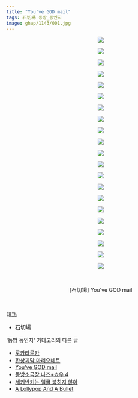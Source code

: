 ```yaml
---
title: "You've GOD mail"
tags: 石切場 동방_동인지
image: ghap/1143/001.jpg
---
```

<div class="article">
<p style="text-align: center; clear: none; float: none;"><img src="{{ site.nasurl }}/ghap/1143/001.jpg"/></p>
<p style="text-align: center; clear: none; float: none;"><img src="{{ site.nasurl }}/ghap/1143/002.jpg"/></p>
<p style="text-align: center; clear: none; float: none;"><img src="{{ site.nasurl }}/ghap/1143/003.jpg"/></p>
<p style="text-align: center; clear: none; float: none;"><img src="{{ site.nasurl }}/ghap/1143/004.jpg"/></p>
<p style="text-align: center; clear: none; float: none;"><img src="{{ site.nasurl }}/ghap/1143/005.jpg"/></p>
<p style="text-align: center; clear: none; float: none;"><img src="{{ site.nasurl }}/ghap/1143/006.jpg"/></p>
<p style="text-align: center; clear: none; float: none;"><img src="{{ site.nasurl }}/ghap/1143/007.jpg"/></p>
<p style="text-align: center; clear: none; float: none;"><img src="{{ site.nasurl }}/ghap/1143/008.jpg"/></p>
<p style="text-align: center; clear: none; float: none;"><img src="{{ site.nasurl }}/ghap/1143/009.jpg"/></p>
<p style="text-align: center; clear: none; float: none;"><img src="{{ site.nasurl }}/ghap/1143/010.jpg"/></p>
<p style="text-align: center; clear: none; float: none;"><img src="{{ site.nasurl }}/ghap/1143/011.jpg"/></p>
<p style="text-align: center; clear: none; float: none;"><img src="{{ site.nasurl }}/ghap/1143/012.jpg"/></p>
<p style="text-align: center; clear: none; float: none;"><img src="{{ site.nasurl }}/ghap/1143/013.jpg"/></p>
<p style="text-align: center; clear: none; float: none;"><img src="{{ site.nasurl }}/ghap/1143/014.jpg"/></p>
<p style="text-align: center; clear: none; float: none;"><img src="{{ site.nasurl }}/ghap/1143/015.jpg"/></p>
<p style="text-align: center; clear: none; float: none;"><img src="{{ site.nasurl }}/ghap/1143/016.jpg"/></p>
<p style="text-align: center; clear: none; float: none;"><img src="{{ site.nasurl }}/ghap/1143/017.jpg"/></p>
<p style="text-align: center; clear: none; float: none;"><img src="{{ site.nasurl }}/ghap/1143/018.jpg"/></p>
<p style="text-align: center; clear: none; float: none;"><img src="{{ site.nasurl }}/ghap/1143/019.jpg"/></p>
<p style="text-align: center; clear: none; float: none;"><img src="{{ site.nasurl }}/ghap/1143/020.jpg"/></p>
<p style="text-align: center; clear: none; float: none;"><img src="{{ site.nasurl }}/ghap/1143/021.jpg"/></p>
<p style="text-align: center; clear: none; float: none;"><br/></p>
<p style="text-align: center; clear: none; float: none;">[石切場] You've GOD mail</p>
<p><br/></p>
</div><div class="tagTrail">
<p>태그: </p>
<ul>
<li>石切場</li>
</ul>
</div><div class="another">
<p>'동방 동인지' 카테고리의 다른 글</p>
<ul>
<li><a href="/2016-07-27-ghap_1145">로카타로카</a></li>
<li><a href="/2016-07-27-ghap_1144">환상괴담 마리오네트</a></li>
<li><a href="/2016-07-27-ghap_1143">You've GOD mail</a></li>
<li><a href="/2016-07-27-ghap_1142">동방소극장 나즈+쇼우 4</a></li>
<li><a href="/2016-07-27-ghap_1141">세키반키는 얼굴 붉히지 않아</a></li>
<li><a href="/2016-07-27-ghap_1140">A Lollypop And A Bullet</a></li>
</ul>
</div><div class="cb_module cb_fluid">
<div class="cb_wrt cb_profile">
</div><!-- commentList close -->
</div>
<br/>
<p id="refer"></p>
<br/>
